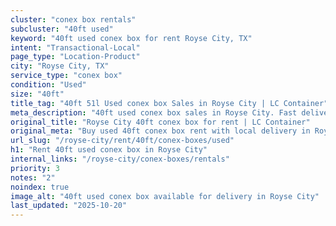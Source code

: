 ```yaml
---
cluster: "conex box rentals"
subcluster: "40ft used"
keyword: "40ft used conex box for rent Royse City, TX"
intent: "Transactional-Local"
page_type: "Location-Product"
city: "Royse City, TX"
service_type: "conex box"
condition: "Used"
size: "40ft"
title_tag: "40ft 51l Used conex box Sales in Royse City | LC Container"
meta_description: "40ft used conex box sales in Royse City. Fast delivery, competitive pricing. Serving conex boxes area. Quote ID: IPE. Call (214) 524-4168 for your free quote today."
original_title: "Royse City 40ft conex box for rent | LC Container"
original_meta: "Buy used 40ft conex box rent with local delivery in Royse City, TX. LC Container — local Since 2003. Request a fast quote today."
url_slug: "/royse-city/rent/40ft/conex-boxes/used"
h1: "Rent 40ft used conex box in Royse City"
internal_links: "/royse-city/conex-boxes/rentals"
priority: 3
notes: "2"
noindex: true
image_alt: "40ft used conex box available for delivery in Royse City"
last_updated: "2025-10-20"
---
```


<!-- TODO: Add unique city/inventory copy, images, and internal links here. -->
